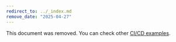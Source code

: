 ```yaml
---
redirect_to: ../_index.md
remove_date: "2025-04-27"
---
```


<!-- markdownlint-disable -->
<!-- vale off -->

This document was removed. You can check other [CI/CD examples](../_index.md).

<!-- This redirect file can be deleted after <2025-04-27>. -->
<!-- Redirects that point to other docs in the same project expire in three months. -->
<!-- Redirects that point to docs in a different project or site (link is not relative and starts with `https:`) expire in one year. -->
<!-- Before deletion, see: https://docs.gitlab.com/ee/development/documentation/redirects.html -->
